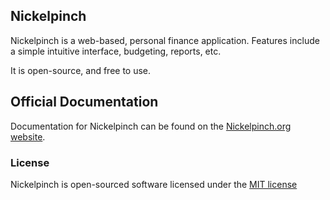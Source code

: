 ## Nickelpinch

Nickelpinch is a web-based, personal finance application. Features include a simple intuitive interface, budgeting, reports, etc.

It is open-source, and free to use.

## Official Documentation

Documentation for Nickelpinch can be found on the [Nickelpinch.org website](http://nickelpinch.org).

### License

Nickelpinch is open-sourced software licensed under the [MIT license](http://opensource.org/licenses/MIT)

